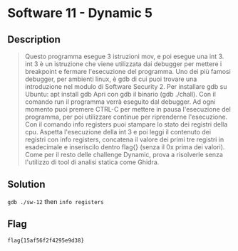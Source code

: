 # Software 11 - Dynamic 5

## Description
> Questo programma esegue 3 istruzioni mov, e poi esegue una int 3.
int 3 è un istruzione che viene utilizzata dai debugger per mettere i breakpoint e fermare l'esecuzione del programma.
Uno dei più famosi debugger, per ambienti linux, è gdb di cui puoi trovare una introduzione nel modulo di Software Security 2. Per installare gdb su Ubuntu: apt install gdb
Apri con gdb il binario (gdb ./chall).
Con il comando run il programma verrà eseguito dal debugger.
Ad ogni momento puoi premere CTRL-C per mettere in pausa l'esecuzione del programma, per poi utilizzare continue per riprenderne l'esecuzione.
Con il comando info registers puoi stampare lo stato dei registri della cpu.
Aspetta l'esecuzione della int 3 e poi leggi il contenuto dei registri con info registers, concatena il valore dei primi tre registri in esadecimale e inseriscilo dentro flag{} (senza il 0x prima dei valori).
Come per il resto delle challenge Dynamic, prova a risolverle senza l'utilizzo di tool di analisi statica come Ghidra.

## Solution
```gdb ./sw-12``` then ```info registers```

## Flag
`flag{15af56f2f4295e9d38}`


